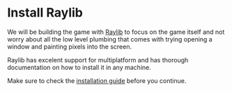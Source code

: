 # Install Raylib

We will be building the game with [Raylib](https://www.raylib.com/index.html) to
focus on the game itself and not worry about all the low level plumbing that
comes with trying opening a window and painting pixels into the screen.

Raylib has excelent support for multiplatform and has thorough documentation
on how to install it in any machine.

Make sure to check the [installation guide](/guides/my-game-engines-notes/raylib-installation) 
before you continue.
